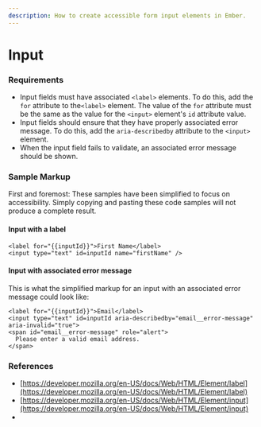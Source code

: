 ```yaml
---
description: How to create accessible form input elements in Ember.
---
```


# Input

### Requirements

* Input fields must have associated `<label>` elements. To do this, add the `for` attribute to the`<label>` element. The value of the `for` attribute must be the same as the value for the `<input>` element's `id` attribute value. 
* Input fields should ensure that  they have properly associated error message. To do this, add the `aria-describedby` attribute to the `<input>` element. 
* When the input field fails to validate, an associated error message should be shown. 

### Sample Markup

First and foremost: These samples have been simplified to focus on accessibility. Simply copying and pasting these code samples will not produce a complete result. 

#### Input with a label

```markup
<label for="{{inputId}}">First Name</label>
<input type="text" id=inputId name="firstName" />
```

#### Input with associated error message

This is what the simplified markup for an input with an associated error message could look like: 

```markup
<label for="{{inputId}}">Email</label> 
<input type="text" id=inputId aria-describedby="email__error-message" 
aria-invalid="true"> 
<span id="email__error-message" role="alert">
  Please enter a valid email address.
</span> 
```

### References

* [https://developer.mozilla.org/en-US/docs/Web/HTML/Element/label](https://developer.mozilla.org/en-US/docs/Web/HTML/Element/label)
* [https://developer.mozilla.org/en-US/docs/Web/HTML/Element/input](https://developer.mozilla.org/en-US/docs/Web/HTML/Element/input)
* 
